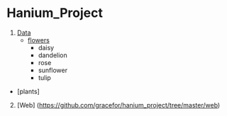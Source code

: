 # Hanium_Project

1. [Data](https://github.com/gracefor/hanium_project/tree/master/data)
   - [flowers](https://github.com/graceFor/Hanium_Project/tree/master/Data/flowers)
     - daisy
     - dandelion
     - rose
     - sunflower
     - tulip
  - [plants]
2. [Web] (https://github.com/gracefor/hanium_project/tree/master/web)
